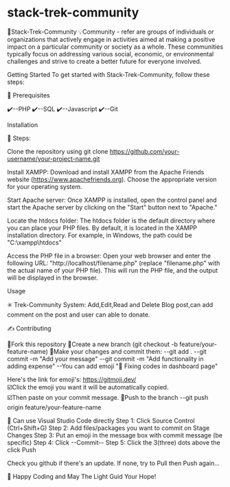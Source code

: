 # stack-trek-community
🍺Stack-Trek-Community
💡Community - refer are groups of individuals or organizations that actively engage in activities aimed at making a positive impact on a particular community or society as a whole. These communities typically focus on addressing various social, economic, or environmental challenges and strive to create a better future for everyone involved.

Getting Started
To get started with Stack-Trek-Community, follow these steps:

📔 Prerequisites

✔️--PHP
✔️--SQL
✔️--Javascript
✔️--Git

Installation

👣 Steps:

Clone the repository using git clone https://github.com/your-username/your-project-name.git

Install XAMPP: Download and install XAMPP from the Apache Friends website (https://www.apachefriends.org). Choose the appropriate version for your operating system.

Start Apache server: Once XAMPP is installed, open the control panel and start the Apache server by clicking on the "Start" button next to "Apache."

Locate the htdocs folder: The htdocs folder is the default directory where you can place your PHP files. By default, it is located in the XAMPP installation directory. For example, in Windows, the path could be "C:\xampp\htdocs"

Access the PHP file in a browser: Open your web browser and enter the following URL: "http://localhost/filename.php" (replace "filename.php" with the actual name of your PHP file). This will run the PHP file, and the output will be displayed in the browser.



Usage

✳️ Trek-Community System: Add,Edit,Read and Delete Blog post,can add comment on the post and user can able to donate.


✍️ Contributing

💠Fork this repository
💠Create a new branch (git checkout -b feature/your-feature-name)
💠Make your changes and commit them:
--git add .
--git commit -m "Add your message"
--git commit -m "Add functionality in adding expense"
--You can add emoji "🔧 Fixing codes in dashboard page"

Here's the link for emoji's: https://gitmoji.dev/<br>
☑️Click the emoji you want it will be automatically copied.<br>
☑️Then paste on your commit message.
💠Push to the branch
--git push origin feature/your-feature-name

🔶 Can use Visual Studio Code directly
Step 1: Click Source Control (Ctrl+Shift+G)
Step 2: Add files/packages you want to commit on Stage Changes
Step 3: Put an emoji in the message box with commit message (be specific)
Step 4: Click --Commit--
Step 5: Click the 3(three) dots above the click Push

Check you github if there's an update. If none, try to Pull then Push again...


🎉 Happy Coding and May The Light Guid Your Hope!
